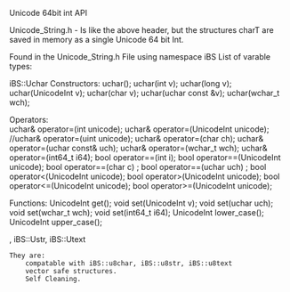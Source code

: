 
Unicode 64bit int API

Unicode_String.h - Is like the above header, but the structures charT are saved in memory as a single Unicode 64 bit Int.

Found in the Unicode_String.h File using namespace iBS List of varable types: 

iBS::Uchar
    Constructors:
       uchar(); 
        uchar(int v); 
        uchar(long v); 
        uchar(UnicodeInt v); 
        uchar(char v); 
        uchar(uchar const &v); 
        uchar(wchar_t wch); 
        
   Operators:     
        uchar& operator=(int unicode);
        uchar& operator=(UnicodeInt unicode);
        //uchar& operator=(uint unicode);
        uchar& operator=(char ch);
        uchar& operator=(uchar const& uch);
        uchar& operator=(wchar_t wch);
        uchar& operator=(int64_t i64);
        bool operator==(int i);
        bool operator==(UnicodeInt unicode);
        bool operator==(char c) ;
        bool operator==(uchar uch) ;
        bool operator<(UnicodeInt unicode);
        bool operator>(UnicodeInt unicode);
        bool operator<=(UnicodeInt unicode);
        bool operator>=(UnicodeInt unicode);
        
   Functions:
        UnicodeInt get();
        void set(UnicodeInt v);
        void set(uchar uch);
        void set(wchar_t wch);
        void set(int64_t i64);
        UnicodeInt lower_case();
        UnicodeInt upper_case();




, iBS::Ustr, iBS::Utext

    They are: 
        compatable with iBS::u8char, iBS::u8str, iBS::u8text
        vector safe structures.
        Self Cleaning.
